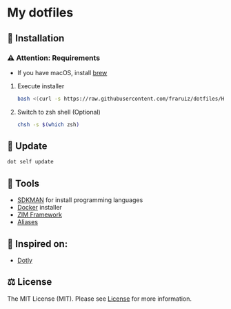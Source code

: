 # My dotfiles

## 🚀 Installation

### ⚠️ Attention: Requirements

- If you have macOS, install [brew]("https://brew.sh/")

1. Execute installer
   ```bash
   bash <(curl -s https://raw.githubusercontent.com/fraruiz/dotfiles/HEAD/installer)
   ```
2. Switch to zsh shell (Optional)
    ```bash
    chsh -s $(which zsh)
    ```

## 🔰 Update
```bash
dot self update
```

## 🦾 Tools
- [SDKMAN](https://sdkman.io/) for install programming languages
- [Docker](https://www.docker.com/) installer
- [ZIM Framework](https://zimfw.sh/)
- [Aliases](https://raw.githubusercontent.com/fraruiz/dotfiles/master/shell/aliases.sh)


## 🥳 Inspired on:

- [Dotly](https://github.com/CodelyTV/dotly)

## ⚖️ License
The MIT License (MIT). Please see [License](LICENSE) for more information.
